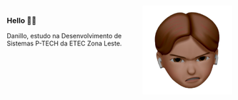 <img src="icon.png" min-width="300px" max-width="200px" width="200px" align="right" alt="me">

### Hello 🧙‍♂️

Danillo, estudo na Desenvolvimento de Sistemas P-TECH da ETEC Zona Leste. 
